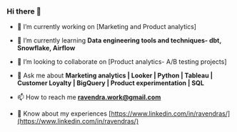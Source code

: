 ### Hi there 👋

- 🔭 I’m currently working on [Marketing and Product analytics]

- 🌱 I’m currently learning **Data engineering tools and techniques- dbt, Snowflake, Airflow**

- 👯 I’m looking to collaborate on [Product analytics- A/B testing projects]

- 💬 Ask me about **Marketing analytics | Looker | Python | Tableau | Customer Loyalty | BigQuery | Product experimentation | SQL**

- 📫 How to reach me **ravendra.work@gmail.com**

- 📄 Know about my experiences [https://www.linkedin.com/in/ravendras/](https://www.linkedin.com/in/ravendras/)

<!--
**KunwarRavendraSingh/KunwarRavendraSingh** is a ✨ _special_ ✨ repository because its `README.md` (this file) appears on your GitHub profile.
-->
